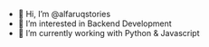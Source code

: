 - 👋 Hi, I’m @alfaruqstories
- 👀 I’m interested in Backend Development
- 🌱 I’m currently working with Python & Javascript
<!---
alfaruqstories/alfaruqstories is a ✨ special ✨ repository because its `README.md` (this file) appears on your GitHub profile.
You can click the Preview link to take a look at your changes.
--->
